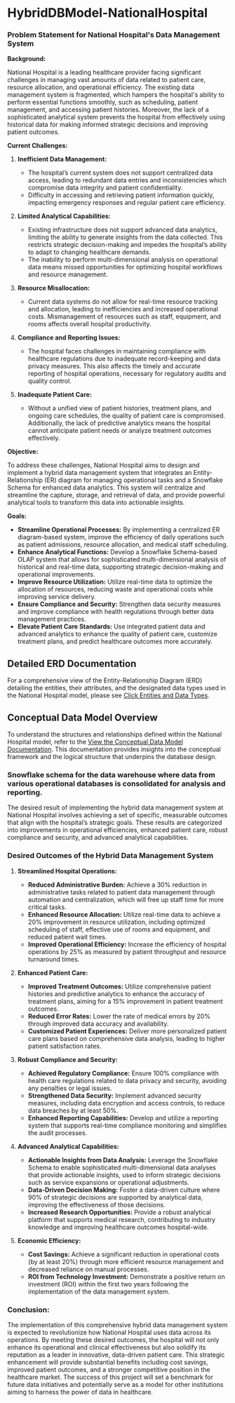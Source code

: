 # HybridDBModel-NationalHospital
### Problem Statement for National Hospital's Data Management System

**Background:**

National Hospital is a leading healthcare provider facing significant challenges in managing vast amounts of data related to patient care, resource allocation, and operational efficiency. The existing data management system is fragmented, which hampers the hospital's ability to perform essential functions smoothly, such as scheduling, patient management, and accessing patient histories. Moreover, the lack of a sophisticated analytical system prevents the hospital from effectively using historical data for making informed strategic decisions and improving patient outcomes.

**Current Challenges:**

1. **Inefficient Data Management:**
   - The hospital’s current system does not support centralized data access, leading to redundant data entries and inconsistencies which compromise data integrity and patient confidentiality.
   - Difficulty in accessing and retrieving patient information quickly, impacting emergency responses and regular patient care efficiency.

2. **Limited Analytical Capabilities:**
   - Existing infrastructure does not support advanced data analytics, limiting the ability to generate insights from the data collected. This restricts strategic decision-making and impedes the hospital’s ability to adapt to changing healthcare demands.
   - The inability to perform multi-dimensional analysis on operational data means missed opportunities for optimizing hospital workflows and resource management.

3. **Resource Misallocation:**
   - Current data systems do not allow for real-time resource tracking and allocation, leading to inefficiencies and increased operational costs. Mismanagement of resources such as staff, equipment, and rooms affects overall hospital productivity.

4. **Compliance and Reporting Issues:**
   - The hospital faces challenges in maintaining compliance with healthcare regulations due to inadequate record-keeping and data privacy measures. This also affects the timely and accurate reporting of hospital operations, necessary for regulatory audits and quality control.

5. **Inadequate Patient Care:**
   - Without a unified view of patient histories, treatment plans, and ongoing care schedules, the quality of patient care is compromised. Additionally, the lack of predictive analytics means the hospital cannot anticipate patient needs or analyze treatment outcomes effectively.

**Objective:**

To address these challenges, National Hospital aims to design and implement a hybrid data management system that integrates an Entity-Relationship (ER) diagram for managing operational tasks and a Snowflake Schema for enhanced data analytics. This system will centralize and streamline the capture, storage, and retrieval of data, and provide powerful analytical tools to transform this data into actionable insights.

**Goals:**

- **Streamline Operational Processes:** By implementing a centralized ER diagram-based system, improve the efficiency of daily operations such as patient admissions, resource allocation, and medical staff scheduling.
- **Enhance Analytical Functions:** Develop a Snowflake Schema-based OLAP system that allows for sophisticated multi-dimensional analysis of historical and real-time data, supporting strategic decision-making and operational improvements.
- **Improve Resource Utilization:** Utilize real-time data to optimize the allocation of resources, reducing waste and operational costs while improving service delivery.
- **Ensure Compliance and Security:** Strengthen data security measures and improve compliance with health regulations through better data management practices.
- **Elevate Patient Care Standards:** Use integrated patient data and advanced analytics to enhance the quality of patient care, customize treatment plans, and predict healthcare outcomes more accurately.


## Detailed ERD Documentation

For a comprehensive view of the Entity-Relationship Diagram (ERD) detailing the entities, their attributes, and the designated data types used in the National Hospital model, please see  [Click Entities and Data Types](https://github.com/GadAugust/HybridDBModel-NationalHospital/tree/ERD-Entities%2C-Attributes%2C-and-Data-Types).



## Conceptual Data Model Overview

To understand the structures and relationships defined within the National Hospital model, refer to the [View the Conceptual Data Model Documentation](https://github.com/GadAugust/HybridDBModel-NationalHospital/blob/The-conceptual-data-model/README.md). This documentation provides insights into the conceptual framework and the logical structure that underpins the database design.





### **Snowflake schema for the data warehouse where data from various operational databases is consolidated for analysis and reporting.** 


The desired result of implementing the hybrid data management system at National Hospital involves achieving a set of specific, measurable outcomes that align with the hospital’s strategic goals. These results are categorized into improvements in operational efficiencies, enhanced patient care, robust compliance and security, and advanced analytical capabilities.

### **Desired Outcomes of the Hybrid Data Management System**

1. **Streamlined Hospital Operations:**
   - **Reduced Administrative Burden:** Achieve a 30% reduction in administrative tasks related to patient data management through automation and centralization, which will free up staff time for more critical tasks.
   - **Enhanced Resource Allocation:** Utilize real-time data to achieve a 20% improvement in resource utilization, including optimized scheduling of staff, effective use of rooms and equipment, and reduced patient wait times.
   - **Improved Operational Efficiency:** Increase the efficiency of hospital operations by 25% as measured by patient throughput and resource turnaround times.

2. **Enhanced Patient Care:**
   - **Improved Treatment Outcomes:** Utilize comprehensive patient histories and predictive analytics to enhance the accuracy of treatment plans, aiming for a 15% improvement in patient treatment outcomes.
   - **Reduced Error Rates:** Lower the rate of medical errors by 20% through improved data accuracy and availability.
   - **Customized Patient Experiences:** Deliver more personalized patient care plans based on comprehensive data analysis, leading to higher patient satisfaction rates.

3. **Robust Compliance and Security:**
   - **Achieved Regulatory Compliance:** Ensure 100% compliance with health care regulations related to data privacy and security, avoiding any penalties or legal issues.
   - **Strengthened Data Security:** Implement advanced security measures, including data encryption and access controls, to reduce data breaches by at least 50%.
   - **Enhanced Reporting Capabilities:** Develop and utilize a reporting system that supports real-time compliance monitoring and simplifies the audit processes.

4. **Advanced Analytical Capabilities:**
   - **Actionable Insights from Data Analysis:** Leverage the Snowflake Schema to enable sophisticated multi-dimensional data analyses that provide actionable insights, used to inform strategic decisions such as service expansions or operational adjustments.
   - **Data-Driven Decision Making:** Foster a data-driven culture where 90% of strategic decisions are supported by analytical data, improving the effectiveness of those decisions.
   - **Increased Research Opportunities:** Provide a robust analytical platform that supports medical research, contributing to industry knowledge and improving healthcare outcomes hospital-wide.

5. **Economic Efficiency:**
   - **Cost Savings:** Achieve a significant reduction in operational costs (by at least 20%) through more efficient resource management and decreased reliance on manual processes.
   - **ROI from Technology Investment:** Demonstrate a positive return on investment (ROI) within the first two years following the implementation of the data management system.

### **Conclusion:**

The implementation of this comprehensive hybrid data management system is expected to revolutionize how National Hospital uses data across its operations. By meeting these desired outcomes, the hospital will not only enhance its operational and clinical effectiveness but also solidify its reputation as a leader in innovative, data-driven patient care. This strategic enhancement will provide substantial benefits including cost savings, improved patient outcomes, and a stronger competitive position in the healthcare market. The success of this project will set a benchmark for future data initiatives and potentially serve as a model for other institutions aiming to harness the power of data in healthcare.
